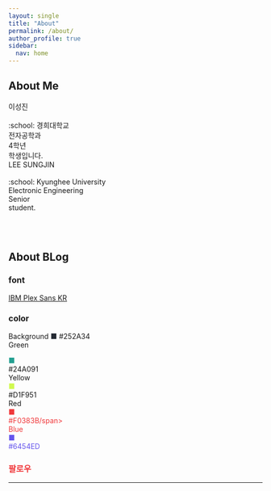 ```yaml
---
layout: single
title: "About"
permalink: /about/
author_profile: true
sidebar:
  nav: home
---
```


## About Me

<div class = "div1" markdown="1">
  이성진<br><br>
  :school: 경희대학교<br>
  전자공학과<br>
  4학년<br>
  학생입니다.
</div>

<div class = "div2" markdown="1">
  LEE SUNGJIN<br><br>
  :school: Kyunghee University<br>
  Electronic Engineering<br>
  Senior<br>
  student.
</div>

<br><br>

## About BLog

### font
[IBM Plex Sans KR](https://fonts.google.com/specimen/IBM+Plex+Sans+KR)

### color
Background 
<span class = "box" style="width:30px;" markdown = "1">
  <span style="color:#252A34">■</span>
</span>
#252A34<br>
Green 
<div class = "box" style="width:30px;" markdown = "1">
  <span style="color:#24A091">■</span>
</div>
#24A091<br>
Yellow 
<div class = "box" style="width:30px;" markdown = "1">
  <span style="color:#D1F951">■</span>
</div>
#D1F951<br>
Red 
<div class = "box" style="width:30px;" markdown = "1">
  <span style="color:#F0383B">■</span>
</div>
<span style="color:#F0383B">#F0383B/span><br>
Blue 
<div class = "box" style="width:30px;" markdown = "1">
  <span style="color:#6454ED">■</span>
</div>
<span style="color:#6454ED">#6454ED</span><br>

### 팔로우

---